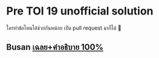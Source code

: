# Pre TOI 19 unofficial solution

ใครทำข้อไหนได้ช่วยกันหน่อย เปิด pull request มาก็ได้ 🥳

## Busan [เฉลย+คำอธิบาย 100%](./busan/README.md)
